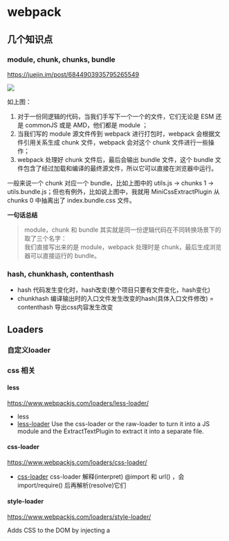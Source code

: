 # webpack

## 几个知识点

### module, chunk, chunks, bundle

https://juejin.im/post/6844903935795265549

![](./code/docs/img/module-chunk.png)

如上图：

1.  对于一份同逻辑的代码，当我们手写下一个一个的文件，它们无论是 ESM 还是 commonJS 或是 AMD，他们都是 module ；
2.  当我们写的 module 源文件传到 webpack 进行打包时，webpack 会根据文件引用关系生成 chunk 文件，webpack 会对这个 chunk 文件进行一些操作；
3.  webpack 处理好 chunk 文件后，最后会输出 bundle 文件，这个 bundle 文件包含了经过加载和编译的最终源文件，所以它可以直接在浏览器中运行。


一般来说一个 chunk 对应一个 bundle，比如上图中的 utils.js -> chunks 1 -> utils.bundle.js；但也有例外，比如说上图中，我就用 MiniCssExtractPlugin 从 chunks 0 中抽离出了 index.bundle.css 文件。

**一句话总结**

> module，chunk 和 bundle 其实就是同一份逻辑代码在不同转换场景下的取了三个名字： <br/>
我们直接写出来的是 module，webpack 处理时是 chunk，最后生成浏览器可以直接运行的 bundle。


### hash, chunkhash, contenthash

- hash 代码发生变化时，hash改变(整个项目只要有文件变化，hash变化)
- chunkhash 编译输出时的入口文件发生改变的hash(具体入口文件修改)
= contenthash 导出css内容发生改变

## Loaders

### 自定义loader

### css 相关

#### less

https://www.webpackjs.com/loaders/less-loader/

- less 
- [less-loader](https://www.webpackjs.com/loaders/less-loader/#%E7%A4%BA%E4%BE%8B) Use the css-loader or the raw-loader to turn it into a JS module and the ExtractTextPlugin to extract it into a separate file.

#### css-loader
https://www.webpackjs.com/loaders/css-loader/

- [css-loader](https://www.webpackjs.com/loaders/css-loader/#%E7%94%A8%E6%B3%95)  css-loader 解释(interpret) @import 和 url() ，会 import/require() 后再解析(resolve)它们

#### style-loader
https://www.webpackjs.com/loaders/style-loader/

Adds CSS to the DOM by injecting a <style> tag

#### postcss-loader
https://www.webpackjs.com/loaders/postcss-loader/

Loader for webpack to process CSS with PostCSS

执行要在css-loader之前（即配置在css-loader之后（默认执行顺序））
```sh
yarn add postcss postcss-loader -D

yarn add autoprefixer -D // postcss插件
```

#### 插件相关

##### mini-css-extract-plugin


### 插件相关

#### html-webpack-plugin

多页面配置
chunks

#### clean-webpack-plugin


